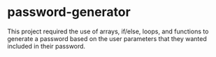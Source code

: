 # password-generator

This project required the use of arrays, if/else, loops, and functions to generate a password based on the user parameters that they wanted included in their password.
